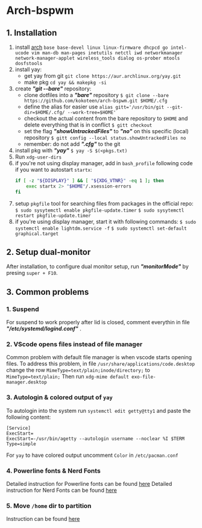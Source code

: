 # Arch-bspwm


## 1. Installation

1. install [arch](https://wiki.archlinux.org/index.php/installation_guide "arch")
    `base base-devel linux linux-firmware dhcpcd go
     intel-ucode vim man-db man-pages inetutils netctl iwd
     networkmanager network-manager-applet wireless_tools
     dialog os-prober mtools dosfstools`
2. install yay:
	- get yay from git
	`git clone https://aur.archlinux.org/yay.git `
	- make pkg
	`cd yay && makepkg -si`
3. create ***"git --bare"*** repository:
    - clone dotfiles into a ***"bare"*** repository
    `$ git clone --bare https://github.com/kokoteen/arch-bspwm.git $HOME/.cfg`
    - define the alias for easier use
    `alias gitt='/usr/bin/git --git-dir=$HOME/.cfg/ --work-tree=$HOME'`
    - checkout the actual content from the bare repository to `$HOME` and delete everything that is in conflict
    `$ gitt checkout`
    - set the flag ***"showUntrackedFiles"*** to ***"no"*** on this specific (local) repository
    `$ gitt config --local status.showUntrackedFiles no`
    - remember: do not add ***".cfg"*** to the git
4. install pkg with ***"yay"***
    `$ yay -S $(<pkgs.txt)`
5.  Run `xdg-user-dirs`
6. if you're not using display manager, add in `bash_profile` following code if you want to autostart `startx`:
    ```bash
    if [ -z "${DISPLAY}" ] && [ "${XDG_VTNR}" -eq 1 ]; then
        exec startx 2> "$HOME"/.xsession-errors
    fi
    ```
7. setup `pkgfile` tool for searching files from packages in the official repo:
`$ sudo sysytemctl enable pkgfile-update.timer`
`$ sudo sysytemctl restart pkgfile-update.timer`
8. if you're using display manager, start it with following commands:
`$ sudo systemctl enable lightdm.service -f`
`$ sudo systemctl set-default graphical.target`



## 2. Setup dual-monitor

After installation, to configure dual monitor setup, run ***"monitorMode"***  by presing `super + F10`.

## 3. Common problems

### 1. Suspend
For suspend to work properly after lid is closed, comment everythin in file ***"/etc/systemd/logind.conf"*** .

### 2. VScode opens files instead of file manager
Common problem with default file manager is when vscode starts opening files. To address this problem, in file `/usr/share/applications/code.desktop` change the row `MimeType=text/plain;inode/directory;` to `MimeType=text/plain;`
Then run `xdg-mime default exo-file-manager.desktop`

### 3. Autologin & colored output of `yay`
To autologin into the system run `systemctl edit getty@tty1` and paste the following content:
```
[Service]
ExecStart=
ExecStart=-/usr/bin/agetty --autologin username --noclear %I $TERM
Type=simple
```
For `yay` to have colored output uncomment `Color` in `/etc/pacman.conf`

### 4. Powerline fonts & Nerd Fonts
Detailed instruction for Powerline fonts can be found [here](https://github.com/powerline/fonts.git)
Detailed instruction for Nerd Fonts can be found [here](https://www.nerdfonts.com/#home)

### 5. Move `/home` dir to partition
Instruction can be found [here](https://help.ubuntu.com/community/Partitioning/Home/Moving)
